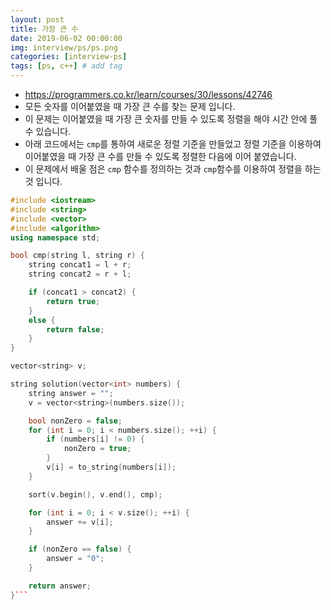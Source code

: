 ```yaml
---
layout: post
title: 가장 큰 수
date: 2019-06-02 00:00:00
img: interview/ps/ps.png
categories: [interview-ps] 
tags: [ps, c++] # add tag
---
```


+ https://programmers.co.kr/learn/courses/30/lessons/42746
+ 모든 숫자를 이어붙였을 때 가장 큰 수를 찾는 문제 입니다.
+ 이 문제는 이어붙였을 때 가장 큰 숫자를 만들 수 있도록 정렬을 해야 시간 안에 풀 수 있습니다.
+ 아래 코드에서는 `cmp`를 통하여 새로운 정렬 기준을 만들었고 정렬 기준을 이용하여 이어붙였을 때 가장 큰 수를 만들 수 있도록 정렬한 다음에 이어 붙였습니다.
+ 이 문제에서 배울 점은 `cmp` 함수를 정의하는 것과 `cmp`함수를 이용하여 정렬을 하는것 입니다.

```cpp
#include <iostream>
#include <string>
#include <vector>
#include <algorithm>
using namespace std;

bool cmp(string l, string r) {
	string concat1 = l + r;
	string concat2 = r + l;

	if (concat1 > concat2) {
		return true;
	}
	else {
		return false;
	}
}

vector<string> v;

string solution(vector<int> numbers) {
	string answer = "";
	v = vector<string>(numbers.size());

	bool nonZero = false;
	for (int i = 0; i < numbers.size(); ++i) {
		if (numbers[i] != 0) {
			nonZero = true;
		}
		v[i] = to_string(numbers[i]);
	}

	sort(v.begin(), v.end(), cmp);

	for (int i = 0; i < v.size(); ++i) {
		answer += v[i];
	}

	if (nonZero == false) {
		answer = "0";
	}

	return answer;
}```